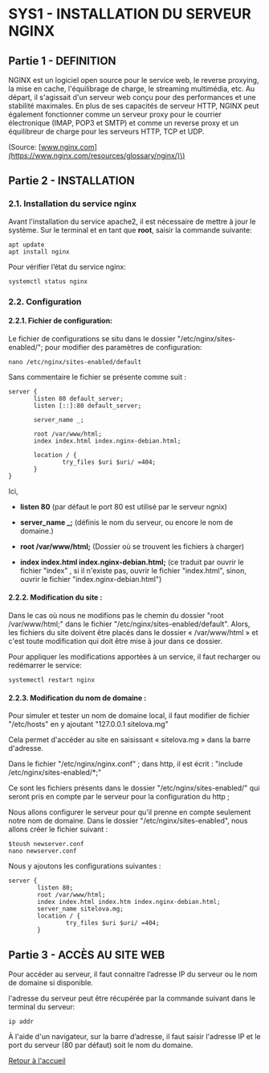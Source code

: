 # SYS1 - INSTALLATION DU SERVEUR NGINX
## Partie 1 - DEFINITION
NGINX est un logiciel open source pour le service web, le reverse proxying, la mise en cache, l'équilibrage de charge, le streaming multimédia, etc. Au départ, il s'agissait d'un serveur web conçu pour des performances et une stabilité maximales. En plus de ses capacités de serveur HTTP, NGINX peut également fonctionner comme un serveur proxy pour le courrier électronique (IMAP, POP3 et SMTP) et comme un reverse proxy et un équilibreur de charge pour les serveurs HTTP, TCP et UDP.

\(Source: [www.nginx.com](https://www.nginx.com/resources/glossary/nginx/)\)

## Partie 2 - INSTALLATION
### 2.1.	Installation du service nginx
Avant l'installation du service apache2, il est nécessaire de mettre à jour le système.
Sur le terminal et en tant que **root**, saisir la commande suivante:
```
apt update
apt install nginx
```
Pour vérifier l’état du service nginx:
```
systemctl status nginx
```

### 2.2.	Configuration
#### 2.2.1. Fichier de configuration:
Le fichier de configurations se situ dans le dossier "/etc/nginx/sites-enabled/"; pour modifier des paramètres de configuration:
```
nano /etc/nginx/sites-enabled/default
```

Sans commentaire le fichier se présente comme suit : 

```
server {
       listen 80 default_server;
       listen [::]:80 default_server;

       server_name _;

       root /var/www/html;
       index index.html index.nginx-debian.html;

       location / {
               try_files $uri $uri/ =404;
       }
}
```

Ici,

* **listen 80** (par défaut le port 80 est utilisé par le serveur ngnix)

* **server_name _;** (définis le nom du serveur, ou encore le nom de domaine.)     

* **root /var/www/html;** (Dossier où se trouvent les fichiers à charger)   

* **index index.html index.nginx-debian.html;** (ce traduit par ouvrir le fichier "index" , si il n'existe pas, ouvrir le fichier "index.html", sinon, ouvrir le fichier "index.nginx-debian.html")     

#### 2.2.2. Modification du site :
Dans le cas où nous ne modifions pas le chemin du dossier "root /var/www/html;" dans le fichier "/etc/nginx/sites-enabled/default".
Alors, les fichiers du site doivent être placés dans le dossier « /var/www/html » et c'est toute modification qui doit être mise à jour dans ce dossier.      

Pour appliquer les modifications apportées à un service, il faut recharger ou redémarrer le service:
```
systemectl restart nginx 
```

#### 2.2.3. Modification du nom de domaine :
Pour simuler et tester un nom de domaine local, il faut modifier de fichier "/etc/hosts"
en y ajoutant "127.0.0.1       sitelova.mg"  

Cela permet d'accéder au site en saisissant « sitelova.mg » dans la barre d'adresse.      

Dans le fichier "/etc/nginx/nginx.conf" ; dans http, il est écrit : "include /etc/nginx/sites-enabled/*;"       

Ce sont les fichiers présents dans le dossier "/etc/nginx/sites-enabled/" qui seront pris en compte par le serveur pour la configuration du http ;             

Nous allons configurer le serveur pour qu'il prenne en compte seulement notre nom de domaine. Dans le dossier "/etc/nginx/sites-enabled", nous allons créer le fichier suivant :             

```
$toush newserver.conf
nano newserver.conf
```
Nous y ajoutons les configurations suivantes :
```
server {
        listen 80;
        root /var/www/html;
        index index.html index.htm index.nginx-debian.html;
        server_name sitelova.mg;
        location / {
                try_files $uri $uri/ =404;
        }
```

## Partie 3 - ACCÈS AU SITE WEB 

Pour accéder au serveur, il faut connaitre l’adresse IP du serveur ou le nom de domaine si disponible.

l'adresse du serveur peut être récupérée par la commande suivant dans le terminal du serveur:
```
ip addr
```

À l'aide d'un navigateur, sur la barre d’adresse, il faut saisir l'adresse IP et le port du serveur (80 par défaut) soit le nom du domaine.           


[Retour à l'accueil](https://github.com/fenohasinalala/SYS1-Installation-serveur-sous-linux)